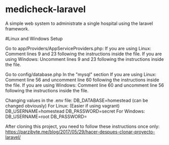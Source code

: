 # medicheck-laravel
A simple web system to administrate a single hospital using the laravel framework.

#Linux and Windows Setup

Go to app/Providers/AppServiceProviders.php:
If you are using Linux:
  Comment lines 9 and 23 following the instructions inside the file.
If you are using Windows:
  Uncomment lines 9 and 23 following the instructions inside the file.

Go to config/database.php
  In the "mysql" section
If you are using Linux:
 Comment line 56 and uncomment line 60 following the instructions inside the file.
If you are using Windows:
  Comment line 60 and uncomment line 56 following the instructions inside the file.

Changing values in the .env file:
DB_DATABASE=homestead (can be changed obviously)
For Linux: (Easier if using vagrant)
  DB_USERNAME=homestead
  DB_PASSWORD=secret
For Windows:
  DB_USERNAME=root
  DB_PASSWORD=

After cloning this project, you need to follow these instructions once only:
  https://parzibyte.me/blog/2017/05/29/hacer-despues-clonar-proyecto-laravel/
